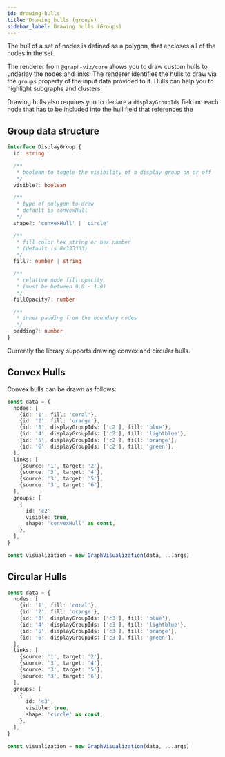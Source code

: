 ```yaml
---
id: drawing-hulls
title: Drawing hulls (groups)
sidebar_label: Drawing hulls (Groups)
---
```


The hull of a set of nodes is defined as a polygon,
that encloses all of the nodes in the set.

The renderer from `@graph-viz/core` allows you to draw custom hulls to 
underlay the nodes and links. The renderer identifies the hulls to draw
via the `groups` property of the input data provided to it. Hulls can help you 
to highlight subgraphs and clusters.

Drawing hulls also requires you to declare a `displayGroupIds` field on each node that 
has to be included into the hull field that references
the  

## Group data structure

```typescript
interface DisplayGroup {
  id: string

  /**
   * boolean to toggle the visibility of a display group on or off
   */
  visible?: boolean

  /**
   * type of polygon to draw
   * default is convexHull
   */
  shape?: 'convexHull' | 'circle'

  /**
   * fill color hex string or hex number
   * (default is 0x333333)
   */
  fill?: number | string

  /**
   * relative node fill opacity
   * (must be between 0.0 - 1.0)
   */
  fillOpacity?: number

  /**
   * inner padding from the boundary nodes
   */
  padding?: number
}
```

Currently the library supports drawing convex and circular hulls.



## Convex Hulls

Convex hulls can be drawn as follows:

```typescript
const data = {
  nodes: [
    {id: '1', fill: 'coral'},
    {id: '2', fill: 'orange'},
    {id: '3', displayGroupIds: ['c2'], fill: 'blue'},
    {id: '4', displayGroupIds: ['c2'], fill: 'lightblue'},
    {id: '5', displayGroupIds: ['c2'], fill: 'orange'},
    {id: '6', displayGroupIds: ['c2'], fill: 'green'},
  ],
  links: [
    {source: '1', target: '2'},
    {source: '3', target: '4'},
    {source: '3', target: '5'},
    {source: '3', target: '6'},
  ],
  groups: [
    {
      id: 'c2',
      visible: true,
      shape: 'convexHull' as const,
    },
  ],
}

const visualization = new GraphVisualization(data, ...args)

```


## Circular Hulls

```typescript
const data = {
  nodes: [
    {id: '1', fill: 'coral'},
    {id: '2', fill: 'orange'},
    {id: '3', displayGroupIds: ['c3'], fill: 'blue'},
    {id: '4', displayGroupIds: ['c3'], fill: 'lightblue'},
    {id: '5', displayGroupIds: ['c3'], fill: 'orange'},
    {id: '6', displayGroupIds: ['c3'], fill: 'green'},
  ],
  links: [
    {source: '1', target: '2'},
    {source: '3', target: '4'},
    {source: '3', target: '5'},
    {source: '3', target: '6'},
  ],
  groups: [
    {
      id: 'c3',
      visible: true,
      shape: 'circle' as const,
    },
  ],
}

const visualization = new GraphVisualization(data, ...args)

```

